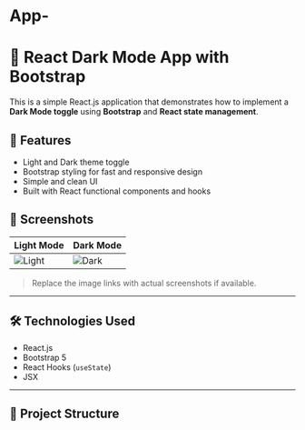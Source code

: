 # App-
# 🌙 React Dark Mode App with Bootstrap

This is a simple React.js application that demonstrates how to implement a **Dark Mode toggle** using **Bootstrap** and **React state management**.

## 🚀 Features

- Light and Dark theme toggle
- Bootstrap styling for fast and responsive design
- Simple and clean UI
- Built with React functional components and hooks

## 📸 Screenshots

| Light Mode | Dark Mode |
|------------|-----------|
| ![Light](screenshots/light.png) | ![Dark](screenshots/dark.png) |

> Replace the image links with actual screenshots if available.

---

## 🛠️ Technologies Used

- React.js
- Bootstrap 5
- React Hooks (`useState`)
- JSX

---

## 📂 Project Structure
